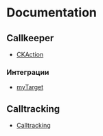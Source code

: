 # Documentation

## Callkeeper
* [CKAction](/CKAction/CKAction.md)
### Интеграции
* [myTarget](/Documentation/integrations/myTarget/myTarget.md)

## Calltracking
* [Calltracking](/documentation/calltracking/calltracking_instruction.md)

